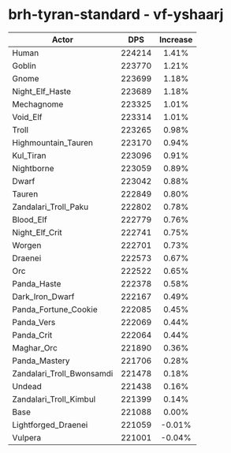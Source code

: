 # brh-tyran-standard - vf-yshaarj
| Actor | DPS | Increase |
|---|:---:|:---:|
|Human|224214|1.41%|
|Goblin|223770|1.21%|
|Gnome|223699|1.18%|
|Night_Elf_Haste|223689|1.18%|
|Mechagnome|223325|1.01%|
|Void_Elf|223314|1.01%|
|Troll|223265|0.98%|
|Highmountain_Tauren|223170|0.94%|
|Kul_Tiran|223096|0.91%|
|Nightborne|223059|0.89%|
|Dwarf|223042|0.88%|
|Tauren|222849|0.80%|
|Zandalari_Troll_Paku|222802|0.78%|
|Blood_Elf|222779|0.76%|
|Night_Elf_Crit|222741|0.75%|
|Worgen|222701|0.73%|
|Draenei|222573|0.67%|
|Orc|222522|0.65%|
|Panda_Haste|222378|0.58%|
|Dark_Iron_Dwarf|222167|0.49%|
|Panda_Fortune_Cookie|222085|0.45%|
|Panda_Vers|222069|0.44%|
|Panda_Crit|222064|0.44%|
|Maghar_Orc|221890|0.36%|
|Panda_Mastery|221706|0.28%|
|Zandalari_Troll_Bwonsamdi|221478|0.18%|
|Undead|221438|0.16%|
|Zandalari_Troll_Kimbul|221399|0.14%|
|Base|221088|0.00%|
|Lightforged_Draenei|221059|-0.01%|
|Vulpera|221001|-0.04%|

